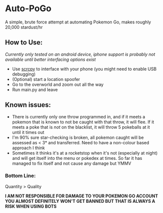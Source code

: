 # Auto-PoGo
A simple, brute force attempt at automating Pokemon Go, makes roughly 20,000 stardust/hr
## How to Use:
*Currently only tested on an android device, iphone support is probably not available until better interfacing options exist*
 - Use [scrcpy](https://github.com/Genymobile/scrcpy)  to interface with your phone (you might need to enable USB debugging)
 - (Optional) start a location spoofer
 - Go to the overworld and zoom out all the way
 - Run main.py and leave
## Known issues:
 - There is currently only one throw programmed in, and if it meets a pokemon that is known to not be caught with that throw, it will flee. If it meets a poke that is *not* on the blacklist, it will throw 5 pokeballs at it until it times out
 - I'm 90% sure star-checking is broken, all pokemon caught will be assessed as < 3* and transferred. Need to have a non-colour based approach I think
 - Sometimes it thinks it's at a rocketstop when it's not (especially at night) and will get itself into the menu or pokedex at times. So far it has managed to fix itself and not cause any damage but YMMV
### Bottom Line:
Quantity > Quality

**I AM NOT RESPONSIBLE FOR DAMAGE TO YOUR POKEMON GO ACCOUNT**
**YOU ALMOST DEFINITELY WON'T GET BANNED BUT THAT IS ALWAYS A RISK WHEN USING BOTS**

